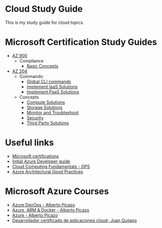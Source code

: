 # Cloud Study Guide
This is my study guide for cloud topics.
 
# Microsoft Certification Study Guides
 - [AZ 900](AZ900.md)
    - Compliance
      - [Basic Concepts](AZ900/compliance/basic_concepts.md)
 - [AZ 204](AZ204.md)
    - Commands:
      - [Global CLI commands](AZ204/commands/global.md)
      - [Implement IaaS Solutions](AZ204/commands/IaaS.md)
      - [Implement PaaS Solutions](AZ204/commands/PaaS.md)
    - Concepts
      - [Compute Solutions](AZ204/concepts/compute_solution.md)
      - [Storage Solutions](AZ204/concepts/storage.md)
      - [Monitor and Troubleshoot](AZ204/concepts/monitor_troubleshoot.md)
      - [Security](AZ204/concepts/security.md)
      - [Third Party Solutions](AZ204/concepts/third_party.md)  

# Useful links
 - [Microsoft certifications](https://query.prod.cms.rt.microsoft.com/cms/api/am/binary/RE2PjDI)
 - [Initial Azure Developer guide](https://docs.microsoft.com/en-us/azure/guides/developer/azure-developer-guide)
 - [Cloud Computing Fundamentals - GPS](https://github.com/madebygps/self-taught-guide-to-cloud-computing)
 - [Azure Architectural Good Practices](https://docs.microsoft.com/en-us/azure/architecture/framework/)

 # Microsoft Azure Courses
 - [Azure DevOps - Alberto Picazo](https://www.youtube.com/watch?v=x8jGCPlp8N8&list=PLU3UD_RM_1AZLs5iiopDXeEZQGOINWgoa)
 - [Azure, ARM & Docker - Alberto Picazo](https://www.youtube.com/watch?v=VJEFlVR9KZs&list=PLU3UD_RM_1AYINK0PqCvodASDkn_0a_Hv)
 - [Azure - Alberto Picazo](https://www.youtube.com/watch?v=j6IcHa3Vs04&list=PLU3UD_RM_1AZ6ceFILghwm4MKn-Ojo87e)
 - [Desarrollador certificado de aplicaciones cloud- Juan Quijano](https://www.campusmvp.es/catalogo/Product-Microsoft-Azure-Desarrollador-certificado-de-aplicaciones-cloud_251.aspx)
